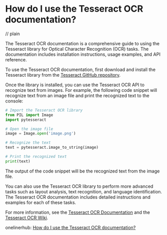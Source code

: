 # How do I use the Tesseract OCR documentation?
// plain

The Tesseract OCR documentation is a comprehensive guide to using the Tesseract library for Optical Character Recognition (OCR) tasks. The documentation includes installation instructions, usage examples, and API reference.

To use the Tesseract OCR documentation, first download and install the Tesseract library from the [Tesseract GitHub repository](https://github.com/tesseract-ocr/tesseract).

Once the library is installed, you can use the Tesseract OCR API to recognize text from images. For example, the following code snippet will recognize text from an image file and print the recognized text to the console:

```python
# Import the Tesseract OCR library
from PIL import Image
import pytesseract

# Open the image file
image = Image.open('image.png')

# Recognize the text
text = pytesseract.image_to_string(image)

# Print the recognized text
print(text)
```

The output of the code snippet will be the recognized text from the image file.

You can also use the Tesseract OCR library to perform more advanced tasks such as layout analysis, text recognition, and language identification. The Tesseract OCR documentation includes detailed instructions and examples for each of these tasks.

For more information, see the [Tesseract OCR Documentation](https://github.com/tesseract-ocr/tesseract/wiki/API) and the [Tesseract OCR Wiki](https://github.com/tesseract-ocr/tesseract/wiki).

onelinerhub: [How do I use the Tesseract OCR documentation?](https://onelinerhub.com/tesseract-ocr/how-do-i-use-the-tesseract-ocr-documentation)